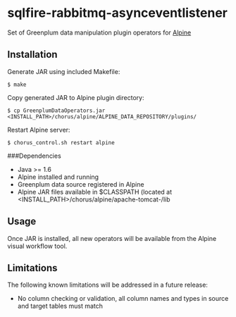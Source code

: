 sqlfire-rabbitmq-asynceventlistener
===================================

Set of Greenplum data manipulation plugin operators for [Alpine](http://www.alpinenow.com)

Installation
------------

Generate JAR using included Makefile:
    
    $ make

Copy generated JAR to Alpine plugin directory:

    $ cp GreenplumDataOperators.jar <INSTALL_PATH>/chorus/alpine/ALPINE_DATA_REPOSITORY/plugins/

Restart Alpine server:

    $ chorus_control.sh restart alpine

###Dependencies

- Java >= 1.6
- Alpine installed and running
- Greenplum data source registered in Alpine
- Alpine JAR files available in $CLASSPATH (located at <INSTALL_PATH>/chorus/alpine/apache-tomcat-<VERSION>/lib

Usage
-----

Once JAR is installed, all new operators will be available from the Alpine visual workflow tool.

Limitations
-----------

The following known limitations will be addressed in a future release:
- No column checking or validation, all column names and types in source and target tables must match

